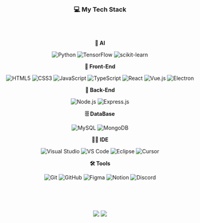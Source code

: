 


<div align="center">
  <h3><strong>💻 My Tech Stack</strong></h3>
  <br/><br/>

  <!-- AI -->
  <p><strong>🧠 AI</strong></p>
  <img src="https://img.shields.io/badge/Python-3776AB?style=flat-square&logo=python&logoColor=white" alt="Python"/>
  <img src="https://img.shields.io/badge/TensorFlow-FF6F00?style=flat-square&logo=tensorflow&logoColor=white" alt="TensorFlow"/>
  <img src="https://img.shields.io/badge/scikit--learn-F7931E?style=flat-square&logo=scikitlearn&logoColor=white" alt="scikit-learn"/>

  <br/>

  <!-- Frontend -->
  <p><strong>🎨 Front-End</strong></p>
  <img src="https://img.shields.io/badge/HTML5-E34F26?style=flat-square&logo=html5&logoColor=white" alt="HTML5"/>
  <img src="https://img.shields.io/badge/CSS3-1572B6?style=flat-square&logo=css3&logoColor=white" alt="CSS3"/>
  <img src="https://img.shields.io/badge/JavaScript-F7DF1E?style=flat-square&logo=javascript&logoColor=black" alt="JavaScript"/>
  <img src="https://img.shields.io/badge/TypeScript-3178C6?style=flat-square&logo=typescript&logoColor=white" alt="TypeScript"/>
  <img src="https://img.shields.io/badge/React-61DAFB?style=flat-square&logo=react&logoColor=black" alt="React"/>
  <img src="https://img.shields.io/badge/Vue.js-4FC08D?style=flat-square&logo=vue.js&logoColor=white" alt="Vue.js"/>
  <img src="https://img.shields.io/badge/Electron-47848F?style=flat-square&logo=electron&logoColor=white" alt="Electron"/>


  <br/>

  <!-- Backend -->
  <p><strong>🔧 Back-End</strong></p>
  <img src="https://img.shields.io/badge/Node.js-339933?style=flat-square&logo=nodedotjs&logoColor=white" alt="Node.js"/>
  <img src="https://img.shields.io/badge/Express.js-000000?style=flat-square&logo=express&logoColor=white" alt="Express.js"/>

  <br/>

  <!-- Database -->
  <p><strong>🗄️ DataBase</strong></p>
  <img src="https://img.shields.io/badge/MySQL-4479A1?style=flat-square&logo=mysql&logoColor=white" alt="MySQL"/>
  <img src="https://img.shields.io/badge/MongoDB-47A248?style=flat-square&logo=mongodb&logoColor=white" alt="MongoDB"/>

  <br/>

  <!-- IDE -->
  <p><strong>🧑‍💻 IDE</strong></p>
  <img src="https://img.shields.io/badge/Visual Studio-5C2D91?style=flat-square&logo=visualstudio&logoColor=white" alt="Visual Studio"/>
  <img src="https://img.shields.io/badge/VS Code-007ACC?style=flat-square&logo=visualstudiocode&logoColor=white" alt="VS Code"/>
  <img src="https://img.shields.io/badge/Eclipse IDE-2C2255?style=flat-square&logo=eclipseide&logoColor=white" alt="Eclipse"/>
  <img src="https://img.shields.io/badge/Cursor-000000?style=flat-square&logo=cursor&logoColor=white" alt="Cursor"/>

  <br/>

  <!-- Tools -->
  <p><strong>🛠️ Tools</strong></p>
  <img src="https://img.shields.io/badge/Git-F05032?style=flat-square&logo=git&logoColor=white" alt="Git"/>
  <img src="https://img.shields.io/badge/GitHub-181717?style=flat-square&logo=github&logoColor=white" alt="GitHub"/>
  <img src="https://img.shields.io/badge/Figma-F24E1E?style=flat-square&logo=figma&logoColor=white" alt="Figma"/>
  <img src="https://img.shields.io/badge/Notion-000000?style=flat-square&logo=notion&logoColor=white" alt="Notion"/>
  <img src="https://img.shields.io/badge/Discord-5865F2?style=flat-square&logo=discord&logoColor=white" alt="Discord"/>

  <br/>

   <br/><br/><br/>
</div>


<div align="center">
  <img src="https://github-readme-stats.vercel.app/api?username=LH99Tw&hide=prs" />
  <img src="https://github-readme-stats.vercel.app/api/top-langs/?username=LH99Tw&layout=compact" />
</div>
</br>










<!--
**LH99Tw/LH99Tw** is a ✨ _special_ ✨ repository because its `README.md` (this file) appears on your GitHub profile.

Here are some ideas to get you started:

- 🔭 I’m currently working on ...
- 🌱 I’m currently learning ...
- 👯 I’m looking to collaborate on ...
- 🤔 I’m looking for help with ...
- 💬 Ask me about ...
- 📫 How to reach me: ...
- 😄 Pronouns: ...
- ⚡ Fun fact: ...
-->
